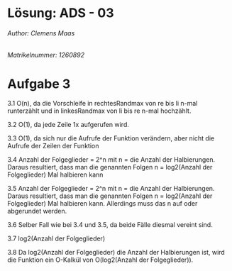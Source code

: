 # Lösung: ADS - 03

###### Author: Clemens Maas
###### Matrikelnummer: 1260892

# Aufgabe 3

3.1
O(n), da die Vorschleife in rechtesRandmax von re bis li n-mal runterzählt und in linkesRandmax von li bis re n-mal hochzählt.

3.2
O(1), da jede Zeile 1x aufgerufen wird.

3.3
O(1), da sich nur die Aufrufe der Funktion verändern, aber nicht die Aufrufe der Zeilen der Funktion

3.4
Anzahl der Folgeglieder = 2^n mit n = die Anzahl der Halbierungen. Daraus resultiert, dass man die genannten Folgen n = log2(Anzahl der Folgeglieder) Mal halbieren kann  

3.5
Anzahl der Folgeglieder = 2^n mit n = die Anzahl der Halbierungen. Daraus resultiert, dass man die genannten Folgen n = log2(Anzahl der Folgeglieder) Mal halbieren kann.
Allerdings muss das n auf oder abgerundet werden.

3.6
Selber Fall wie bei 3.4 und 3.5, da beide Fälle diesmal vereint sind.

3.7
log2(Anzahl der Folgeglieder)

3.8
Da log2(Anzahl der Folgeglieder) die Anzahl der Halbierungen ist, wird die Funktion ein O-Kalkül von O(log2(Anzahl der Folgeglieder)).
